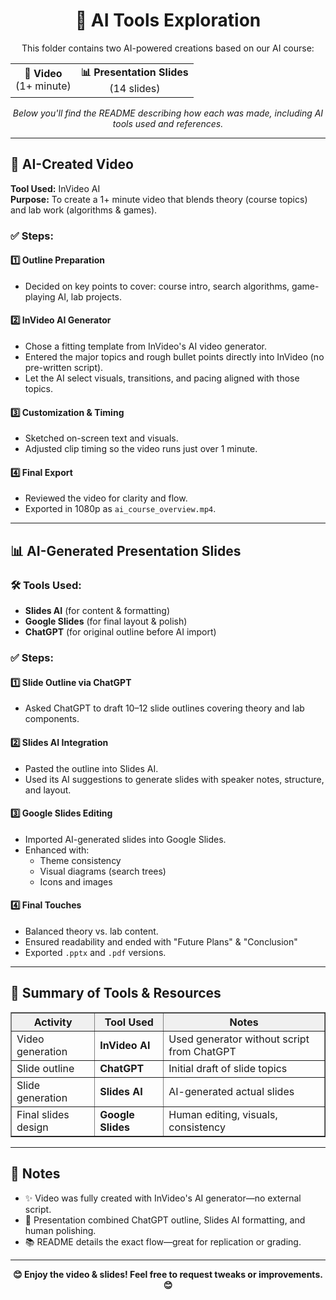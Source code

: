 <!DOCTYPE html>
<html>
<body>

<h1 align="center">📁 AI Tools Exploration</h1>

<p align="center">
This folder contains two AI-powered creations based on our AI course:
</p>

<div align="center">
  <table>
    <tr>
      <td align="center"><strong>🎥 Video</strong><br>(1+ minute)</td>
      <td align="center"><strong>📊 Presentation Slides</strong><br>(14 slides)</td>
    </tr>
  </table>
</div>

<p align="center">
<em>Below you'll find the README describing how each was made, including AI tools used and references.</em>
</p>

<hr>

<h2>🎥 AI-Created Video</h2>

  <tr>
    <td><strong>Tool Used:</strong></td>
    <td>InVideo AI</td>
  </tr><br>
  <tr>
    <td><strong>Purpose:</strong></td>
    <td>To create a 1+ minute video that blends theory (course topics) and lab work (algorithms & games).</td>
  </tr>

<h3>✅ Steps:</h3>

<h4>1️⃣ Outline Preparation</h4>
<ul>
  <li>Decided on key points to cover: course intro, search algorithms, game-playing AI, lab projects.</li>
</ul>

<h4>2️⃣ InVideo AI Generator</h4>
<ul>
  <li>Chose a fitting template from InVideo's AI video generator.</li>
  <li>Entered the major topics and rough bullet points directly into InVideo (no pre-written script).</li>
  <li>Let the AI select visuals, transitions, and pacing aligned with those topics.</li>
</ul>

<h4>3️⃣ Customization & Timing</h4>
<ul>
  <li>Sketched on-screen text and visuals.</li>
  <li>Adjusted clip timing so the video runs just over 1 minute.</li>
</ul>

<h4>4️⃣ Final Export</h4>
<ul>
  <li>Reviewed the video for clarity and flow.</li>
  <li>Exported in 1080p as <code>ai_course_overview.mp4</code>.</li>
</ul>

<hr>

<h2>📊 AI-Generated Presentation Slides</h2>

<h3>🛠️ Tools Used:</h3>
<ul>
  <li><strong>Slides AI</strong> (for content & formatting)</li>
  <li><strong>Google Slides</strong> (for final layout & polish)</li>
  <li><strong>ChatGPT</strong> (for original outline before AI import)</li>
</ul>

<h3>✅ Steps:</h3>

<h4>1️⃣ Slide Outline via ChatGPT</h4>
<ul>
  <li>Asked ChatGPT to draft 10–12 slide outlines covering theory and lab components.</li>
</ul>

<h4>2️⃣ Slides AI Integration</h4>
<ul>
  <li>Pasted the outline into Slides AI.</li>
  <li>Used its AI suggestions to generate slides with speaker notes, structure, and layout.</li>
</ul>

<h4>3️⃣ Google Slides Editing</h4>
<ul>
  <li>Imported AI-generated slides into Google Slides.</li>
  <li>Enhanced with:
    <ul>
      <li>Theme consistency</li>
      <li>Visual diagrams (search trees)</li>
      <li>Icons and images</li>
    </ul>
  </li>
</ul>

<h4>4️⃣ Final Touches</h4>
<ul>
  <li>Balanced theory vs. lab content.</li>
  <li>Ensured readability and ended with "Future Plans" & "Conclusion"</li>
  <li>Exported <code>.pptx</code> and <code>.pdf</code> versions.</li>
</ul>

<hr>

<h2>🧭 Summary of Tools & Resources</h2>

<table border="1" width="100%">
  <thead>
    <tr style="background-color: #f0f0f0;">
      <th>Activity</th>
      <th>Tool Used</th>
      <th>Notes</th>
    </tr>
  </thead>
  <tbody>
    <tr>
      <td>Video generation</td>
      <td><strong>InVideo AI</strong></td>
      <td>Used generator without script from ChatGPT</td>
    </tr>
    <tr>
      <td>Slide outline</td>
      <td><strong>ChatGPT</strong></td>
      <td>Initial draft of slide topics</td>
    </tr>
    <tr>
      <td>Slide generation</td>
      <td><strong>Slides AI</strong></td>
      <td>AI-generated actual slides</td>
    </tr>
    <tr>
      <td>Final slides design</td>
      <td><strong>Google Slides</strong></td>
      <td>Human editing, visuals, consistency</td>
    </tr>
  </tbody>
</table>

<hr>

<h2>📌 Notes</h2>
<ul>
  <li>✨ Video was fully created with InVideo's AI generator—no external script.</li>
  <li>📝 Presentation combined ChatGPT outline, Slides AI formatting, and human polishing.</li>
  <li>📚 README details the exact flow—great for replication or grading.</li>
</ul>

<hr>

<p align="center">
  <strong>😊 Enjoy the video & slides! Feel free to request tweaks or improvements. 😊</strong>
</p>

</body>
</html>
